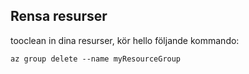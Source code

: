 ## <a name="clean-up-resources"></a>Rensa resurser

tooclean in dina resurser, kör hello följande kommando:

```azurecli-interactive
az group delete --name myResourceGroup
```
